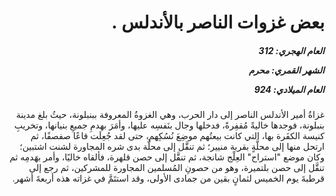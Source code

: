 <h1 dir="rtl">بعض غزوات الناصر بالأندلس .</h1>

<h5 dir="rtl">العام الهجري:  312

الشهر القمري: محرم

العام الميلادي: 924</h5>

<p dir="rtl">غزاةُ أمير الأندلس الناصر إلى دار الحرب، وهي الغزوةُ المعروفة ببنبلونة، حيثُ بلغ مدينة بنبلونة، فوجدها خاليةً مُقفِرةً، فدخلها وجال بنَفسِه عليها، وأمَرَ بهدمِ جميعِ بنيانها، وتخريبِ كنيسة الكفَرة بها، التي كانت بيعتُهم موضِعَ نُسُكِهم، حتى لقد جُعِلَت قاعًا صفصفًا، ثم ارتحل منها إلى محلَّةٍ بقرية منيير؛ ثم تنقَّل إلى محلَّة بدى شره المجاورة لشنت اشتبين؛ وكان موضع "استراح" العِلْج شانجة، ثم تنقَّل إلى حصن قلهرة، فألقاه خاليًا، وأمر بهَدمِه ثم تنقَّل إلى حصن بلتميرة، وهو من حصونِ المُسلمين المجاورة للمشركين، ثم رجع إلى قرطبةَ يوم الخميس لثمانٍ بقين من جمادى الأولى، وقد استتَمَّ في غزاته هذه أربعةَ أشهر.</p></br>
